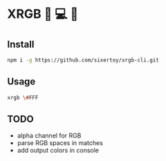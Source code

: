 # XRGB :wrench: :computer: :nail_care:


## Install

```bash
npm i -g https://github.com/sixertoy/xrgb-cli.git
```

## Usage
```bash
xrgb \#FFF
```

## TODO

- alpha channel for RGB
- parse RGB spaces in matches
- add output colors in console
